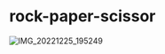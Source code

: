 # rock-paper-scissor
![IMG_20221225_195249](https://user-images.githubusercontent.com/106511405/210132021-54d993a8-16c2-4c0e-b733-ceb28c16f066.jpg)
